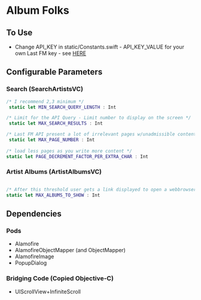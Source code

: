 # Album Folks

## To Use

* Change API_KEY in static/Constants.swift - API_KEY_VALUE for your own Last FM key - see [HERE](https://www.last.fm/api/authentication)

## Configurable Parameters 

### Search (SearchArtistsVC)

```Swift
/* I recommend 2,3 minimum */
 static let MIN_SEARCH_QUERY_LENGTH : Int

/* Limit for the API Query - Limit number to display on the screen */
 static let MAX_SEARCH_RESULTS : Int

/* Last FM API present a lot of irrelevant pages w/unadmissible content... */
 static let MAX_PAGE_NUMBER : Int
 
/* load less pages as you write more content */
static let PAGE_DECREMENT_FACTOR_PER_EXTRA_CHAR : Int
```

### Artist Albums (ArtistAlbumsVC)

```Swift

/* After this threshold user gets a link displayed to open a webbrowser  */
static let MAX_ALBUMS_TO_SHOW : Int
```

## Dependencies

### Pods

* Alamofire
* AlamofireObjectMapper (and ObjectMapper)
* AlamofireImage
* PopupDialog

### Bridging Code (Copied Objective-C)

* UIScrollView+InfiniteScroll
